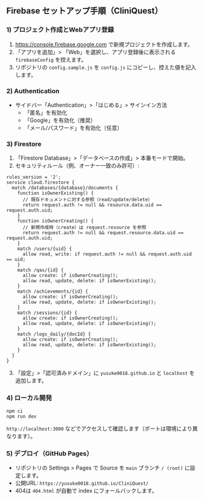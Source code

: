 ## Firebase セットアップ手順（CliniQuest）

### 1) プロジェクト作成とWebアプリ登録

1. https://console.firebase.google.com で新規プロジェクトを作成します。
2. 「アプリを追加」> 「Web」を選択し、アプリ登録後に表示される `firebaseConfig` を控えます。
3. リポジトリの `config.sample.js` を `config.js` にコピーし、控えた値を記入します。

### 2) Authentication

- サイドバー「Authentication」>「はじめる」> サインイン方法
  - 「匿名」を有効化
  - 「Google」を有効化（推奨）
  - 「メール/パスワード」を有効化（任意）

### 3) Firestore

1. 「Firestore Database」>「データベースの作成」> 本番モードで開始。
2. セキュリティルール（例、オーナー一致のみ許可）:

```
rules_version = '2';
service cloud.firestore {
  match /databases/{database}/documents {
    function isOwnerExisting() {
      // 既存ドキュメントに対する参照（read/update/delete）
      return request.auth != null && resource.data.uid == request.auth.uid;
    }
    function isOwnerCreating() {
      // 新規作成時（create）は request.resource を参照
      return request.auth != null && request.resource.data.uid == request.auth.uid;
    }
    match /users/{uid} {
      allow read, write: if request.auth != null && request.auth.uid == uid;
    }
    match /qas/{id} {
      allow create: if isOwnerCreating();
      allow read, update, delete: if isOwnerExisting();
    }
    match /achievements/{id} {
      allow create: if isOwnerCreating();
      allow read, update, delete: if isOwnerExisting();
    }
    match /sessions/{id} {
      allow create: if isOwnerCreating();
      allow read, update, delete: if isOwnerExisting();
    }
    match /logs_daily/{docId} {
      allow create: if isOwnerCreating();
      allow read, update, delete: if isOwnerExisting();
    }
  }
}
```

3. 「設定」>「認可済みドメイン」に `yusuke0018.github.io` と `localhost` を追加します。

### 4) ローカル開発

```
npm ci
npm run dev
```

`http://localhost:3000` などでアクセスして確認します（ポートは環境により異なります）。

### 5) デプロイ（GitHub Pages）

- リポジトリの Settings > Pages で Source を `main` ブランチ `/ (root)` に設定します。
- 公開URL: `https://yusuke0018.github.io/CliniQuest/`
- 404は `404.html` が自動で index にフォールバックします。
